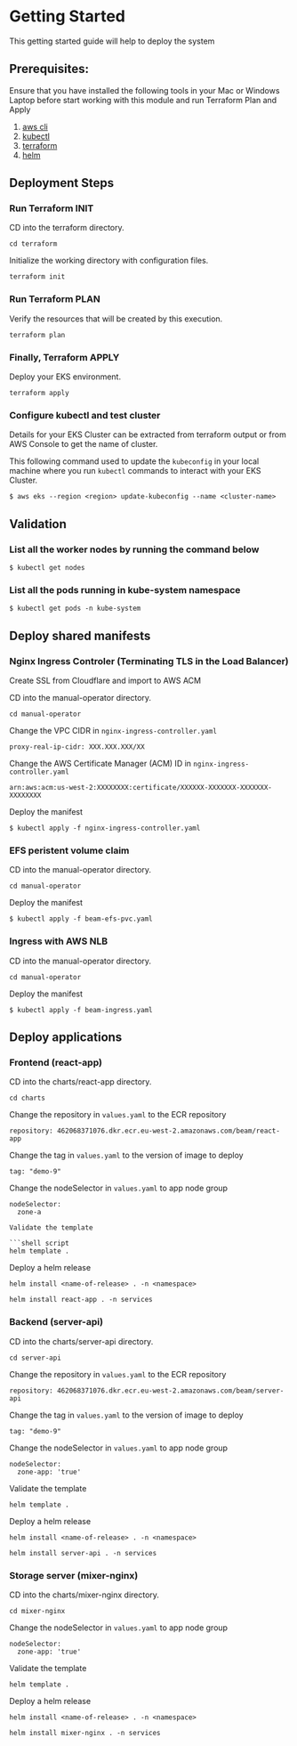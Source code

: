 # Getting Started

This getting started guide will help to deploy the system

## Prerequisites:

Ensure that you have installed the following tools in your Mac or Windows Laptop before start working with this module and run Terraform Plan and Apply

1. [aws cli](https://docs.aws.amazon.com/cli/latest/userguide/install-cliv2.html)
2. [kubectl](https://Kubernetes.io/docs/tasks/tools/)
3. [terraform](https://learn.hashicorp.com/tutorials/terraform/install-cli)
4. [helm](https://helm.sh/docs/helm/helm_install/)

## Deployment Steps


### Run Terraform INIT

CD into the terraform directory.

```shell script
cd terraform
```

Initialize the working directory with configuration files.

```shell script
terraform init
```

### Run Terraform PLAN

Verify the resources that will be created by this execution.

```shell script
terraform plan
```

### Finally, Terraform APPLY

Deploy your EKS environment.

```shell script
terraform apply
```

### Configure kubectl and test cluster

Details for your EKS Cluster can be extracted from terraform output or from AWS Console to get the name of cluster.

This following command used to update the `kubeconfig` in your local machine where you run `kubectl` commands to interact with your EKS Cluster.

```
$ aws eks --region <region> update-kubeconfig --name <cluster-name>
```

## Validation

### List all the worker nodes by running the command below

```
$ kubectl get nodes
```

### List all the pods running in kube-system namespace

```
$ kubectl get pods -n kube-system
```

## Deploy shared manifests

### Nginx Ingress Controler (Terminating TLS in the Load Balancer)

Create SSL from Cloudflare and import to AWS ACM

CD into the manual-operator directory.

```shell script
cd manual-operator
```

Change the VPC CIDR in `nginx-ingress-controller.yaml`

```
proxy-real-ip-cidr: XXX.XXX.XXX/XX
```

Change the AWS Certificate Manager (ACM) ID in `nginx-ingress-controller.yaml`

```
arn:aws:acm:us-west-2:XXXXXXXX:certificate/XXXXXX-XXXXXXX-XXXXXXX-XXXXXXXX
```

Deploy the manifest

```
$ kubectl apply -f nginx-ingress-controller.yaml
```

### EFS peristent volume claim

CD into the manual-operator directory.

```shell script
cd manual-operator
```

Deploy the manifest

```
$ kubectl apply -f beam-efs-pvc.yaml
```

### Ingress with AWS NLB


CD into the manual-operator directory.

```shell script
cd manual-operator
```

Deploy the manifest

```
$ kubectl apply -f beam-ingress.yaml
```

## Deploy applications

### Frontend (react-app)

CD into the charts/react-app directory.

```shell script
cd charts
```

Change the repository in `values.yaml` to the ECR repository

```
repository: 462068371076.dkr.ecr.eu-west-2.amazonaws.com/beam/react-app
```

Change the tag in `values.yaml` to the version of image to deploy

```
tag: "demo-9"
```

Change the nodeSelector in `values.yaml` to app node group

```
nodeSelector:
  zone-a

Validate the template

```shell script
helm template .
```

Deploy a helm release

`helm install <name-of-release> . -n <namespace>`

```shell script
helm install react-app . -n services
```

### Backend (server-api)

CD into the charts/server-api directory.

```shell script
cd server-api
```

Change the repository in `values.yaml` to the ECR repository

```
repository: 462068371076.dkr.ecr.eu-west-2.amazonaws.com/beam/server-api
```

Change the tag in `values.yaml` to the version of image to deploy

```
tag: "demo-9"
```

Change the nodeSelector in `values.yaml` to app node group

```
nodeSelector:
  zone-app: 'true'
```

Validate the template

```shell script
helm template .
```

Deploy a helm release

`helm install <name-of-release> . -n <namespace>`

```shell script
helm install server-api . -n services
```

### Storage server (mixer-nginx)

CD into the charts/mixer-nginx directory.

```shell script
cd mixer-nginx
```

Change the nodeSelector in `values.yaml` to app node group

```
nodeSelector:
  zone-app: 'true'
```

Validate the template

```shell script
helm template .
```

Deploy a helm release

`helm install <name-of-release> . -n <namespace>`

```shell script
helm install mixer-nginx . -n services
```
